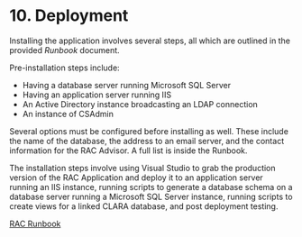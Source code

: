 # 10. Deployment
Installing the application involves several steps, all which are outlined in
the provided _Runbook_ document. 

Pre-installation steps include:

- Having a database server running Microsoft SQL Server
- Having an application server running IIS
- An Active Directory instance broadcasting an LDAP connection
- An instance of CSAdmin

Several options must be configured before installing as well. These include
the name of the database, the address to an email server, and the contact
information for the RAC Advisor. A full list is inside the Runbook.

The installation steps involve using Visual
Studio to grab the production version of the RAC Application and deploy it
to an application server running an IIS instance, running scripts to generate a
database schema on a database server running a Microsoft SQL Server instance,
running scripts to create views for a linked CLARA database, and post deployment
testing.

[RAC Runbook](./files/mHaley_Team02_E63_A06_RunBook_Final.docx)
